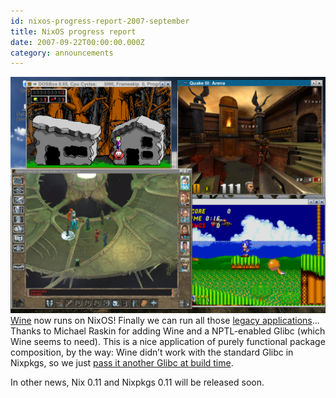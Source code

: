 ```yaml
---
id: nixos-progress-report-2007-september
title: NixOS progress report
date: 2007-09-22T00:00:00.000Z
category: announcements
---
```

 [![NixOS screenshot](/images/screenshots/nixos-games.png)](/images/screenshots/nixos-games.png) [Wine](https://www.winehq.org/) now runs on NixOS! Finally we can run all those [legacy applications](/images/screenshots/nixos-games.png)... Thanks to Michael Raskin for adding Wine and a NPTL-enabled Glibc (which Wine seems to need). This is a nice application of purely functional package composition, by the way: Wine didn’t work with the standard Glibc in Nixpkgs, so we just [pass it another Glibc at build time](https://svn.nixos.org/viewvc/nix/nixpkgs/trunk/pkgs/top-level/all-packages.nix?r1=9165&r2=9164&pathrev=9165).

In other news, Nix 0.11 and Nixpkgs 0.11 will be released soon.
